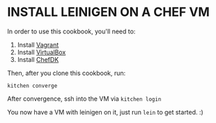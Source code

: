 # INSTALL LEINIGEN ON A CHEF VM

In order to use this cookbook, you'll need to:

1. Install [Vagrant](https://www.vagrantup.com/)
2. Install [VirtualBox](https://www.virtualbox.org/wiki/Downloads)
3. Install [ChefDK](https://downloads.chef.io/chef-dk/)

Then, after you clone this cookbook, run:

`kitchen converge`

After convergence, ssh into the VM via `kitchen login`

You now have a VM with leinigen on it, just run `lein` to get started.
:)
